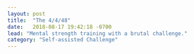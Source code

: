 ```yaml
---
layout: post
title:  "The 4/4/48"
date:   2018-08-17 19:42:18 -0700
lead: "Mental strength training with a brutal challenge."
category: "Self-assisted Challenge"
---
```

